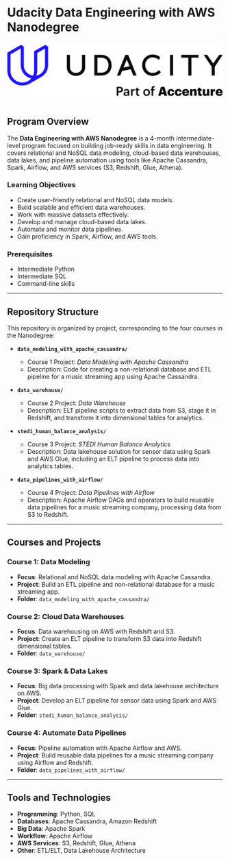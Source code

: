 # Udacity Data Engineering with AWS Nanodegree

![Udacity Logo](logo/Udacity_Logo_2024.png)

## Program Overview

The **Data Engineering with AWS Nanodegree** is a 4-month intermediate-level program focused on building job-ready skills in data engineering. It covers relational and NoSQL data modeling, cloud-based data warehouses, data lakes, and pipeline automation using tools like Apache Cassandra, Spark, Airflow, and AWS services (S3, Redshift, Glue, Athena).

### Learning Objectives
- Create user-friendly relational and NoSQL data models.
- Build scalable and efficient data warehouses.
- Work with massive datasets effectively.
- Develop and manage cloud-based data lakes.
- Automate and monitor data pipelines.
- Gain proficiency in Spark, Airflow, and AWS tools.

### Prerequisites
- Intermediate Python
- Intermediate SQL
- Command-line skills



---

## Repository Structure

This repository is organized by project, corresponding to the four courses in the Nanodegree:

- **`data_modeling_with_apache_cassandra/`**
  - Course 1 Project: *Data Modeling with Apache Cassandra*
  - Description: Code for creating a non-relational database and ETL pipeline for a music streaming app using Apache Cassandra.

- **`data_warehouse/`**
  - Course 2 Project: *Data Warehouse*
  - Description: ELT pipeline scripts to extract data from S3, stage it in Redshift, and transform it into dimensional tables for analytics.

- **`stedi_human_balance_analysis/`**
  - Course 3 Project: *STEDI Human Balance Analytics*
  - Description: Data lakehouse solution for sensor data using Spark and AWS Glue, including an ELT pipeline to process data into analytics tables.

- **`data_pipelines_with_airflow/`**
  - Course 4 Project: *Data Pipelines with Airflow*
  - Description: Apache Airflow DAGs and operators to build reusable data pipelines for a music streaming company, processing data from S3 to Redshift.

---

## Courses and Projects

### Course 1: Data Modeling
- **Focus**: Relational and NoSQL data modeling with Apache Cassandra.
- **Project**: Build an ETL pipeline and non-relational database for a music streaming app.
- **Folder**: `data_modeling_with_apache_cassandra/`

### Course 2: Cloud Data Warehouses
- **Focus**: Data warehousing on AWS with Redshift and S3.
- **Project**: Create an ELT pipeline to transform S3 data into Redshift dimensional tables.
- **Folder**: `data_warehouse/`

### Course 3: Spark & Data Lakes
- **Focus**: Big data processing with Spark and data lakehouse architecture on AWS.
- **Project**: Develop an ELT pipeline for sensor data using Spark and AWS Glue.
- **Folder**: `stedi_human_balance_analysis/`

### Course 4: Automate Data Pipelines
- **Focus**: Pipeline automation with Apache Airflow and AWS.
- **Project**: Build reusable data pipelines for a music streaming company using Airflow and Redshift.
- **Folder**: `data_pipelines_with_airflow/`

---

## Tools and Technologies
- **Programming**: Python, SQL
- **Databases**: Apache Cassandra, Amazon Redshift
- **Big Data**: Apache Spark
- **Workflow**: Apache Airflow
- **AWS Services**: S3, Redshift, Glue, Athena
- **Other**: ETL/ELT, Data Lakehouse Architecture


